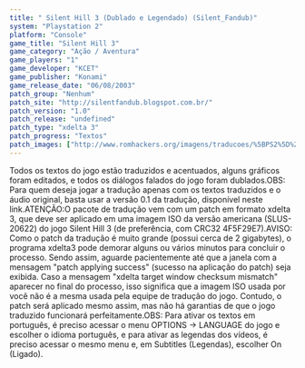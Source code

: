 ```yaml
---
title: " Silent Hill 3 (Dublado e Legendado) (Silent_Fandub)"
system: "Playstation 2"
platform: "Console"
game_title: "Silent Hill 3"
game_category: "Ação / Aventura"
game_players: "1"
game_developer: "KCET"
game_publisher: "Konami"
game_release_date: "06/08/2003"
patch_group: "Nenhum"
patch_site: "http://silentfandub.blogspot.com.br/"
patch_version: "1.0"
patch_release: "undefined"
patch_type: "xdelta 3"
patch_progress: "Textos"
patch_images: ["http://www.romhackers.org/imagens/traducoes/%5BPS2%5D%20Silent%20Hill%203%20-%20Legendado%20e%20Dublado%20-%20Silent_Fandub%20-%201.jpg","http://www.romhackers.org/imagens/traducoes/%5BPS2%5D%20Silent%20Hill%203%20-%20Legendado%20e%20Dublado%20-%20Silent_Fandub%20-%202.jpg"]
---
```

Todos os textos do jogo estão traduzidos e acentuados, alguns gráficos foram editados, e todos os diálogos falados do jogo foram dublados.OBS: Para quem deseja jogar a tradução apenas com os textos traduzidos e o áudio original, basta usar a versão 0.1 da tradução, disponível neste link.ATENÇÃO:O pacote de tradução vem com um patch em formato xdelta 3, que deve ser aplicado em uma imagem ISO da versão americana (SLUS-20622) do jogo Silent Hill 3 (de preferência, com CRC32 4F5F29E7).AVISO: Como o patch da tradução é muito grande (possui cerca de 2 gigabytes), o programa xdelta3 pode demorar alguns ou vários minutos para concluir o processo. Sendo assim, aguarde pacientemente até que a janela com a mensagem "patch applying success" (sucesso na aplicação do patch) seja exibida. Caso a mensagem "xdelta target window checksum mismatch" aparecer no final do processo, isso significa que a imagem ISO usada por você não é a mesma usada pela equipe de tradução do jogo. Contudo, o patch será aplicado mesmo assim, mas não há garantias de que o jogo traduzido funcionará perfeitamente.OBS: Para ativar os textos em português, é preciso acessar o menu OPTIONS -> LANGUAGE do jogo e escolher o idioma português, e para ativar as legendas dos vídeos, é preciso acessar o mesmo menu e, em Subtitles (Legendas), escolher On (Ligado).